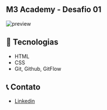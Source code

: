 ## M3 Academy - Desafio 01

![preview](<./src/img/desafio1.png>)

## 🔨 Tecnologias

-   HTML
-   CSS
-   Git, Github, GitFlow

## 📞 Contato

-   [Linkedin](https://www.linkedin.com/in/thiago-dutra-107b4a213)
